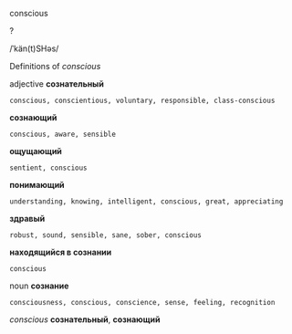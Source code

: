 conscious

?

/ˈkän(t)SHəs/

Definitions of _conscious_

adjective
**сознательный**

    conscious, conscientious, voluntary, responsible, class-conscious
**сознающий**

    conscious, aware, sensible
**ощущающий**

    sentient, conscious
**понимающий**

    understanding, knowing, intelligent, conscious, great, appreciating
**здравый**

    robust, sound, sensible, sane, sober, conscious
**находящийся в сознании**

    conscious

noun
**сознание**

    consciousness, conscious, conscience, sense, feeling, recognition

_conscious_
**сознательный**, **сознающий**